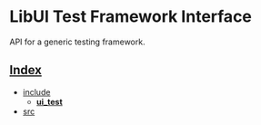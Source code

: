 # LibUI Test Framework Interface

API for a generic testing framework.

## [Index](../README.md)

- [include](../README.md)
  - **[ui_test](./README.md)**
- [src](../../src/README.md)
